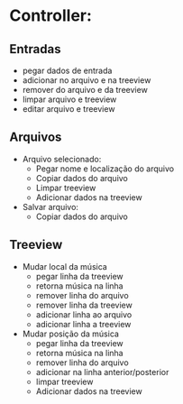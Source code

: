 # Controller:
## Entradas
- pegar dados de entrada
- adicionar no arquivo e na treeview
- remover do arquivo e da treeview
- limpar arquivo e treeview
- editar arquivo e treeview
## Arquivos
- Arquivo selecionado:
  - Pegar nome e localização do arquivo
  - Copiar dados do arquivo
  - Limpar treeview
  - Adicionar dados na treeview
- Salvar arquivo:
  - Copiar dados do arquivo
## Treeview
- Mudar local da música
  - pegar linha da treeview
  - retorna música na linha
  - remover linha do arquivo
  - remover linha da treeview
  - adicionar linha ao arquivo
  - adicionar linha a treeview
- Mudar posição da música
  - pegar linha da treeview
  - retorna música na linha
  - remover linha do arquivo
  - adicionar na linha anterior/posterior
  - limpar treeview
  - Adicionar dados na treeview